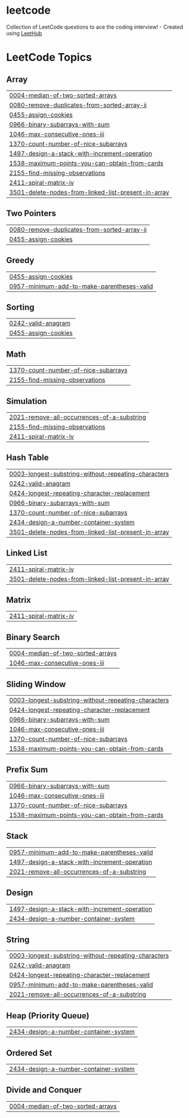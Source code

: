 # leetcode
Collection of LeetCode questions to ace the coding interview! - Created using [LeetHub](https://github.com/QasimWani/LeetHub)

<!---LeetCode Topics Start-->
# LeetCode Topics
## Array
|  |
| ------- |
| [0004-median-of-two-sorted-arrays](https://github.com/Twon99/leetcode/tree/master/0004-median-of-two-sorted-arrays) |
| [0080-remove-duplicates-from-sorted-array-ii](https://github.com/Twon99/leetcode/tree/master/0080-remove-duplicates-from-sorted-array-ii) |
| [0455-assign-cookies](https://github.com/Twon99/leetcode/tree/master/0455-assign-cookies) |
| [0966-binary-subarrays-with-sum](https://github.com/Twon99/leetcode/tree/master/0966-binary-subarrays-with-sum) |
| [1046-max-consecutive-ones-iii](https://github.com/Twon99/leetcode/tree/master/1046-max-consecutive-ones-iii) |
| [1370-count-number-of-nice-subarrays](https://github.com/Twon99/leetcode/tree/master/1370-count-number-of-nice-subarrays) |
| [1497-design-a-stack-with-increment-operation](https://github.com/Twon99/leetcode/tree/master/1497-design-a-stack-with-increment-operation) |
| [1538-maximum-points-you-can-obtain-from-cards](https://github.com/Twon99/leetcode/tree/master/1538-maximum-points-you-can-obtain-from-cards) |
| [2155-find-missing-observations](https://github.com/Twon99/leetcode/tree/master/2155-find-missing-observations) |
| [2411-spiral-matrix-iv](https://github.com/Twon99/leetcode/tree/master/2411-spiral-matrix-iv) |
| [3501-delete-nodes-from-linked-list-present-in-array](https://github.com/Twon99/leetcode/tree/master/3501-delete-nodes-from-linked-list-present-in-array) |
## Two Pointers
|  |
| ------- |
| [0080-remove-duplicates-from-sorted-array-ii](https://github.com/Twon99/leetcode/tree/master/0080-remove-duplicates-from-sorted-array-ii) |
| [0455-assign-cookies](https://github.com/Twon99/leetcode/tree/master/0455-assign-cookies) |
## Greedy
|  |
| ------- |
| [0455-assign-cookies](https://github.com/Twon99/leetcode/tree/master/0455-assign-cookies) |
| [0957-minimum-add-to-make-parentheses-valid](https://github.com/Twon99/leetcode/tree/master/0957-minimum-add-to-make-parentheses-valid) |
## Sorting
|  |
| ------- |
| [0242-valid-anagram](https://github.com/Twon99/leetcode/tree/master/0242-valid-anagram) |
| [0455-assign-cookies](https://github.com/Twon99/leetcode/tree/master/0455-assign-cookies) |
## Math
|  |
| ------- |
| [1370-count-number-of-nice-subarrays](https://github.com/Twon99/leetcode/tree/master/1370-count-number-of-nice-subarrays) |
| [2155-find-missing-observations](https://github.com/Twon99/leetcode/tree/master/2155-find-missing-observations) |
## Simulation
|  |
| ------- |
| [2021-remove-all-occurrences-of-a-substring](https://github.com/Twon99/leetcode/tree/master/2021-remove-all-occurrences-of-a-substring) |
| [2155-find-missing-observations](https://github.com/Twon99/leetcode/tree/master/2155-find-missing-observations) |
| [2411-spiral-matrix-iv](https://github.com/Twon99/leetcode/tree/master/2411-spiral-matrix-iv) |
## Hash Table
|  |
| ------- |
| [0003-longest-substring-without-repeating-characters](https://github.com/Twon99/leetcode/tree/master/0003-longest-substring-without-repeating-characters) |
| [0242-valid-anagram](https://github.com/Twon99/leetcode/tree/master/0242-valid-anagram) |
| [0424-longest-repeating-character-replacement](https://github.com/Twon99/leetcode/tree/master/0424-longest-repeating-character-replacement) |
| [0966-binary-subarrays-with-sum](https://github.com/Twon99/leetcode/tree/master/0966-binary-subarrays-with-sum) |
| [1370-count-number-of-nice-subarrays](https://github.com/Twon99/leetcode/tree/master/1370-count-number-of-nice-subarrays) |
| [2434-design-a-number-container-system](https://github.com/Twon99/leetcode/tree/master/2434-design-a-number-container-system) |
| [3501-delete-nodes-from-linked-list-present-in-array](https://github.com/Twon99/leetcode/tree/master/3501-delete-nodes-from-linked-list-present-in-array) |
## Linked List
|  |
| ------- |
| [2411-spiral-matrix-iv](https://github.com/Twon99/leetcode/tree/master/2411-spiral-matrix-iv) |
| [3501-delete-nodes-from-linked-list-present-in-array](https://github.com/Twon99/leetcode/tree/master/3501-delete-nodes-from-linked-list-present-in-array) |
## Matrix
|  |
| ------- |
| [2411-spiral-matrix-iv](https://github.com/Twon99/leetcode/tree/master/2411-spiral-matrix-iv) |
## Binary Search
|  |
| ------- |
| [0004-median-of-two-sorted-arrays](https://github.com/Twon99/leetcode/tree/master/0004-median-of-two-sorted-arrays) |
| [1046-max-consecutive-ones-iii](https://github.com/Twon99/leetcode/tree/master/1046-max-consecutive-ones-iii) |
## Sliding Window
|  |
| ------- |
| [0003-longest-substring-without-repeating-characters](https://github.com/Twon99/leetcode/tree/master/0003-longest-substring-without-repeating-characters) |
| [0424-longest-repeating-character-replacement](https://github.com/Twon99/leetcode/tree/master/0424-longest-repeating-character-replacement) |
| [0966-binary-subarrays-with-sum](https://github.com/Twon99/leetcode/tree/master/0966-binary-subarrays-with-sum) |
| [1046-max-consecutive-ones-iii](https://github.com/Twon99/leetcode/tree/master/1046-max-consecutive-ones-iii) |
| [1370-count-number-of-nice-subarrays](https://github.com/Twon99/leetcode/tree/master/1370-count-number-of-nice-subarrays) |
| [1538-maximum-points-you-can-obtain-from-cards](https://github.com/Twon99/leetcode/tree/master/1538-maximum-points-you-can-obtain-from-cards) |
## Prefix Sum
|  |
| ------- |
| [0966-binary-subarrays-with-sum](https://github.com/Twon99/leetcode/tree/master/0966-binary-subarrays-with-sum) |
| [1046-max-consecutive-ones-iii](https://github.com/Twon99/leetcode/tree/master/1046-max-consecutive-ones-iii) |
| [1370-count-number-of-nice-subarrays](https://github.com/Twon99/leetcode/tree/master/1370-count-number-of-nice-subarrays) |
| [1538-maximum-points-you-can-obtain-from-cards](https://github.com/Twon99/leetcode/tree/master/1538-maximum-points-you-can-obtain-from-cards) |
## Stack
|  |
| ------- |
| [0957-minimum-add-to-make-parentheses-valid](https://github.com/Twon99/leetcode/tree/master/0957-minimum-add-to-make-parentheses-valid) |
| [1497-design-a-stack-with-increment-operation](https://github.com/Twon99/leetcode/tree/master/1497-design-a-stack-with-increment-operation) |
| [2021-remove-all-occurrences-of-a-substring](https://github.com/Twon99/leetcode/tree/master/2021-remove-all-occurrences-of-a-substring) |
## Design
|  |
| ------- |
| [1497-design-a-stack-with-increment-operation](https://github.com/Twon99/leetcode/tree/master/1497-design-a-stack-with-increment-operation) |
| [2434-design-a-number-container-system](https://github.com/Twon99/leetcode/tree/master/2434-design-a-number-container-system) |
## String
|  |
| ------- |
| [0003-longest-substring-without-repeating-characters](https://github.com/Twon99/leetcode/tree/master/0003-longest-substring-without-repeating-characters) |
| [0242-valid-anagram](https://github.com/Twon99/leetcode/tree/master/0242-valid-anagram) |
| [0424-longest-repeating-character-replacement](https://github.com/Twon99/leetcode/tree/master/0424-longest-repeating-character-replacement) |
| [0957-minimum-add-to-make-parentheses-valid](https://github.com/Twon99/leetcode/tree/master/0957-minimum-add-to-make-parentheses-valid) |
| [2021-remove-all-occurrences-of-a-substring](https://github.com/Twon99/leetcode/tree/master/2021-remove-all-occurrences-of-a-substring) |
## Heap (Priority Queue)
|  |
| ------- |
| [2434-design-a-number-container-system](https://github.com/Twon99/leetcode/tree/master/2434-design-a-number-container-system) |
## Ordered Set
|  |
| ------- |
| [2434-design-a-number-container-system](https://github.com/Twon99/leetcode/tree/master/2434-design-a-number-container-system) |
## Divide and Conquer
|  |
| ------- |
| [0004-median-of-two-sorted-arrays](https://github.com/Twon99/leetcode/tree/master/0004-median-of-two-sorted-arrays) |
<!---LeetCode Topics End-->